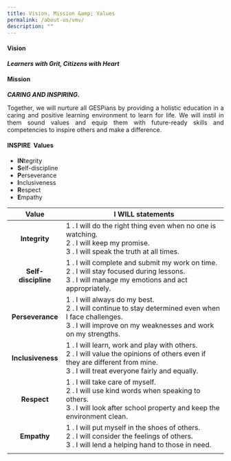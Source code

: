 ```yaml
---
title: Vision, Mission &amp; Values
permalink: /about-us/vmv/
description: ""
---
```

#### Vision

_**Learners with Grit, Citizens with Heart**_  

#### Mission

**_CARING AND INSPIRING._**
<p align="justify">Together, we will nurture all GESPians by providing a holistic education in a caring and positive learning environment to learn for life. We will instil in them sound values and equip them with future-ready skills and competencies to inspire others and make a difference.</p>

#### INSPIRE &nbsp;Values

*   **IN**tegrity &nbsp; &nbsp; &nbsp; &nbsp; &nbsp; &nbsp; &nbsp; &nbsp; &nbsp; &nbsp; &nbsp; &nbsp; &nbsp; &nbsp; &nbsp; &nbsp; &nbsp; &nbsp; &nbsp; &nbsp; &nbsp; &nbsp; &nbsp; &nbsp; &nbsp; &nbsp; &nbsp; &nbsp; &nbsp; &nbsp; &nbsp; &nbsp; &nbsp; &nbsp; &nbsp; &nbsp; &nbsp; &nbsp; &nbsp; &nbsp; &nbsp; &nbsp; &nbsp; &nbsp; &nbsp; &nbsp; &nbsp; 
*   **S**elf-discipline &nbsp; &nbsp; &nbsp; &nbsp; &nbsp; &nbsp; &nbsp; &nbsp; &nbsp; &nbsp; &nbsp; &nbsp; &nbsp; &nbsp; &nbsp; &nbsp; &nbsp; &nbsp; &nbsp; &nbsp; &nbsp; &nbsp; &nbsp; &nbsp; &nbsp; &nbsp; &nbsp; &nbsp; &nbsp; &nbsp; &nbsp; &nbsp; &nbsp; &nbsp; &nbsp;  
*   **P**erseverance &nbsp; &nbsp; &nbsp; &nbsp; &nbsp; &nbsp; &nbsp; &nbsp; &nbsp; &nbsp; &nbsp; &nbsp; &nbsp; &nbsp; &nbsp; &nbsp; &nbsp; &nbsp; &nbsp; &nbsp; &nbsp; &nbsp; &nbsp; &nbsp; &nbsp; &nbsp; &nbsp; &nbsp; &nbsp; &nbsp; &nbsp; &nbsp; &nbsp; &nbsp; &nbsp; &nbsp; &nbsp; &nbsp; &nbsp; &nbsp; &nbsp; &nbsp; &nbsp; 
*   **I**nclusiveness &nbsp; &nbsp; &nbsp; &nbsp; &nbsp; &nbsp; &nbsp; &nbsp; &nbsp; &nbsp; &nbsp; &nbsp; &nbsp; &nbsp; &nbsp; &nbsp; &nbsp; &nbsp; &nbsp; &nbsp; &nbsp; &nbsp; &nbsp; &nbsp; &nbsp; &nbsp; &nbsp; &nbsp; &nbsp; &nbsp; &nbsp; &nbsp;  
*   **R**espect &nbsp; &nbsp; &nbsp; &nbsp; &nbsp; &nbsp; &nbsp; &nbsp; &nbsp; &nbsp; &nbsp; &nbsp; &nbsp; &nbsp; &nbsp; &nbsp; &nbsp; &nbsp; &nbsp; &nbsp; &nbsp; &nbsp; &nbsp; &nbsp; &nbsp; &nbsp; &nbsp; &nbsp; &nbsp; &nbsp; &nbsp; &nbsp; &nbsp; &nbsp; &nbsp; &nbsp; &nbsp; &nbsp;  
*   **E**mpathy

| **Value** | &nbsp;**I WILL statements** |
|:---:|---|
| **Integrity** | 1 \. I will do the right thing even when no one is watching.<br>2 \.&nbsp;I will keep my promise.<br>3 \. I will speak the truth at all times. |
| **Self-discipline** | 1 \.&nbsp;I will complete and submit my work on time.<br>2 \.&nbsp;I will stay focused during lessons.<br>3 \.&nbsp;I will manage my emotions and act appropriately. |
| **Perseverance** | 1 \.&nbsp;I will always do my best.<br>2 \.&nbsp;I will continue to stay determined even when I face challenges.<br>3 \.&nbsp;I will improve on my weaknesses and work on my strengths. |
| **Inclusiveness** | 1 \.&nbsp;I will learn, work and play with others.<br>2 \.&nbsp;I will value the opinions of others even if they are&nbsp;different from mine.<br>3 \.&nbsp;I will treat everyone fairly and equally. |
| **Respect** | 1 \.&nbsp;I will take care of myself.<br>2 \.&nbsp;I will use kind words when speaking to others.<br>3 \.&nbsp;I will look after school property and keep the environment clean. |
| **Empathy** | 1 \.&nbsp;I will put myself in the shoes of others.<br>2 \.&nbsp;I will consider the feelings of others.<br>3 \. I will lend a helping hand to those in need. |
|  |  |